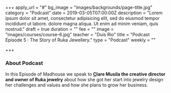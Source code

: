 +++
apply_url = "#"
bg_image = "images/backgrounds/page-title.jpg"
category = "Podcast"
date = 2019-03-05T07:00:00Z
description = "Lorem ipsum dolor sit amet, consectetur adipisicing elit, sed do eiusmod tempor incididunt ut labore. dolore magna aliqua. Ut enim ad minim veniam, quis nostrud."
draft = true
duration = ""
fee = ""
image = "images/courses/course-6.jpg"
teacher = "Duis Rio"
title = "Podcast Episode 5 : The Story of Ruka Jewellery."
type = "Podcast"
weekly = ""

+++
### About Podcast

In this Episode of Madhouse we speak to [**C**](https://ug.linkedin.com/in/kye-makyeli-5380b258)**lare Musila the creative director and owner of Ruka jewelry** about how she got her start into jewelry design her challenges and values and how she plans to grow her business.